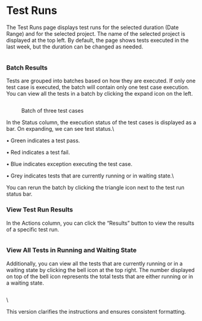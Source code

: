 # Test Runs

The Test Runs page displays test runs for the selected duration (Date Range)  and for the selected project. The name of the selected project is displayed at the top left. By default, the page shows tests executed in the last week, but the duration can be changed as needed.

<figure><img src="../.gitbook/assets/Screenshot 2024-08-02 at 12.48.53 AM.png" alt=""><figcaption></figcaption></figure>

### Batch Results

Tests are grouped into batches based on how they are executed. If only one test case is executed, the batch will contain only one test case execution. You can view all the tests in a batch by clicking the expand icon on the left.



<figure><img src="../.gitbook/assets/Screenshot 2024-08-02 at 12.53.26 AM.png" alt=""><figcaption><p>Batch of three test cases</p></figcaption></figure>

In the Status column, the execution status of the test cases is displayed as a bar. On expanding, we can see test status.\


• Green indicates a test pass.

• Red indicates a test fail.

• Blue indicates exception executing the test case.

• Grey indicates tests that are currently running or in waiting state.\


You can rerun the batch by clicking the triangle icon next to the test run status bar.&#x20;

### View Test Run Results

In the Actions column, you can click the “Results” button to view the results of a specific test run.&#x20;



<figure><img src="../.gitbook/assets/Screenshot 2024-08-02 at 1.30.58 AM.png" alt=""><figcaption></figcaption></figure>

### View All Tests in Running and  Waiting State

Additionally, you can view all the tests that are currently running or in a waiting state by clicking the bell icon at the top right. The number displayed on top of the bell icon represents the total tests that are either running or in a waiting state.

<figure><img src="../.gitbook/assets/Screenshot 2024-08-02 at 1.02.12 AM (1).png" alt=""><figcaption></figcaption></figure>



\


This version clarifies the instructions and ensures consistent formatting.
